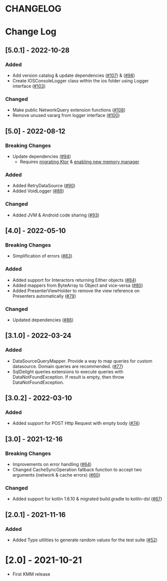 # CHANGELOG

# Change Log

## [5.0.1] - 2022-10-28
### Added
- Add version catalog & update dependencies ([#107](https://github.com/mobilejazz/harmony-kotlin/pull/107)) & ([#98](https://github.com/mobilejazz/harmony-kotlin/pull/98))
- Create IOSConsoleLogger class within the ios folder using Logger interface ([#103](https://github.com/mobilejazz/harmony-kotlin/pull/103))

### Changed
- Make public NetworkQuery extension functions ([#108](https://github.com/mobilejazz/harmony-kotlin/pull/108))
- Remove unused vararg from logger interface ([#100](https://github.com/mobilejazz/harmony-kotlin/pull/100))

## [5.0] - 2022-08-12
### Breaking Changes
- Update dependencies ([#94](https://github.com/mobilejazz/harmony-kotlin/pull/94))
  - Requires [migrating Ktor](https://ktor.io/docs/migrating-2.html) & [enabling new memory manager](https://github.com/JetBrains/kotlin/blob/master/kotlin-native/NEW_MM.md#switch-to-the-new-mm)

### Added
- Added RetryDataSource ([#90](https://github.com/mobilejazz/harmony-kotlin/pull/90))
- Added VoidLogger ([#89](https://github.com/mobilejazz/harmony-kotlin/pull/89))

### Changed
- Added JVM & Android code sharing ([#93](https://github.com/mobilejazz/harmony-kotlin/pull/93))

## [4.0] - 2022-05-10
### Breaking Changes
- Simplification of errors ([#83](https://github.com/mobilejazz/harmony-kotlin/pull/83))

### Added
- Added support for Interactors returning Either objects ([#84](https://github.com/mobilejazz/harmony-kotlin/pull/84))
- Added mappers from ByteArray to Object and vice-versa ([#80](https://github.com/mobilejazz/harmony-kotlin/pull/80))
- Added PresenterViewHolder to remove the view reference on Presenters automatically ([#79](https://github.com/mobilejazz/harmony-kotlin/pull/79))

### Changed
- Updated dependencies ([#86](https://github.com/mobilejazz/harmony-kotlin/pull/86))

## [3.1.0] - 2022-03-24
### Added
- DataSourceQueryMapper. Provide a way to map queries for custom datasource. Domain queries are recommended. ([#77](https://github.com/mobilejazz/harmony-kotlin/pull/77))
- SqlDelight queries extensions to execute queries with DataNotFoundException. If result is empty, then throw DataNotFoundException.

## [3.0.2] - 2022-03-10
### Added
- Added support for POST Http Request with empty body ([#74](https://github.com/mobilejazz/harmony-kotlin/pull/74))

## [3.0] - 2021-12-16
### Breaking Changes
- Improvements on error handling ([#64](https://github.com/mobilejazz/harmony-kotlin/pull/64))
- Changed CacheSyncOperation fallback function to accept two arguments (network & cache errors) ([#60](https://github.com/mobilejazz/harmony-kotlin/pull/60))

### Changed
- Added support for kotlin 1.6.10 & migrated build.gradle to kotlin-dsl ([#67](https://github.com/mobilejazz/harmony-kotlin/pull/67))

## [2.0.1] - 2021-11-16
### Added
- Added Type utilities to generate random values for the test suite ([#52](https://github.com/mobilejazz/harmony-kotlin/pull/52))

# [2.0] - 2021-10-21
- First KMM release
